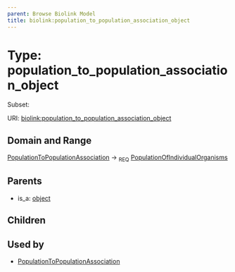 ```yaml
---
parent: Browse Biolink Model
title: biolink:population_to_population_association_object
---
```


# Type: population_to_population_association_object

Subset:




URI: [biolink:population_to_population_association_object](https://w3id.org/biolink/vocab/population_to_population_association_object)

## Domain and Range

[PopulationToPopulationAssociation](PopulationToPopulationAssociation.md) ->  <sub>REQ</sub> [PopulationOfIndividualOrganisms](PopulationOfIndividualOrganisms.md)

## Parents

 *  is_a: [object](object.md)

## Children


## Used by

 * [PopulationToPopulationAssociation](PopulationToPopulationAssociation.md)
